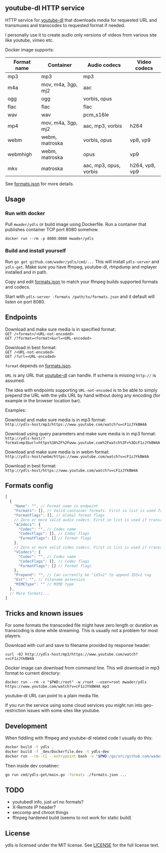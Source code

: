## youtube-dl HTTP service

HTTP service for [youtube-dl](https://yt-dl.org) that downloads media for
requested URL and transmuxes and transcodes to requested format if needed.

I personally use it to create audio only versions of videos from various
site like youtube, vimeo etc.

Docker image supports:

|Format name|Container|Audio codecs|Video codecs|
|-|-|-|-|
|mp3|mp3|mp3||
|m4a|mov, m4a, 3gp, mj2|aac||
|ogg|ogg|vorbis, opus||
|flac|flac|flac||
|wav|wav|pcm_s16le||
|mp4|mov, m4a, 3gp, mj2|aac, mp3, vorbis|h264|
|webm|webm, matroska|vorbis, opus|vp8, vp9|
|webmhigh|webm, matroska|opus|vp9|
|mkv|matroska|aac, mp3, opus, vorbis|h264, vp8, vp9|

See [formats.json](formats.json) for more details.

## Usage

### Run with docker

Pull `mwader/ydls` or build image using Dockerfile. Run a container that publishes container TCP port 8080 somehow.

`docker run --rm -p 8080:8080 mwader/ydls `

### Build and install yourself

Run `go get github.com/wader/ydls/cmd/...` This  will install `ydls-server` and
`ydls-get`. Make sure you have ffmpeg, youtube-dl, rtmpdump and mplayer
installed and in path.

Copy and edit [formats.json](formats.json) to match your ffmpeg builds
supported formats and codecs.

Start with `ydls-server -formats /path/to/formats.json` and it default will listen
on port 8080.

## Endpoints

Download and make sure media is in specified format:  
`GET /<format>/<URL-not-encoded>`  
`GET /?format=<format>&url=<URL-encoded>`

Download in best format:  
`GET /<URL-not-encoded>`  
`GET /?url=<URL-encoded>`  

`format` depends on [formats.json](formats.json).

`URL` is any URL that [youtube-dl](https://yt-dl.org) can handle.
If schema is missing `http://` is assumed.

The idea with endpoints supporting `URL-not-encoded` is to be able to simply
prepend the URL with the ydls URL by hand without doing any encoding (for example in
 the browser location bar).

Examples:

Download and make sure media is in mp3 format:  
`http://ydls-host/mp3/https://www.youtube.com/watch?v=cF1zJYkBW4A`

Download using query parameters and make sure media is in mp3 format:  
`http://ydls-host/?format=mp3&url=https%3A%2F%2Fwww.youtube.com%2Fwatch%3Fv%3DcF1zJYkBW4A`

Download and make sure media is in webm format:  
`http://ydls-host/webm/https://www.youtube.com/watch?v=cF1zJYkBW4A`

Download in best format:  
`http://ydls-host/https://www.youtube.com/watch?v=cF1zJYkBW4A`

## Formats config

```javascript
[
  {
    "Name": "", // Format name in endpoint
    "Formats": [], // Valid container formats. First in list is used for muxing
    "FormatFlags": [], // Global format flags
    // Zero or more valid audio codecs. First in list is used if transcoding is needed
    "ACodecs": {
      "Codec": "", // Codec name
      "CodecFlags": [], // Codec flags
      "FormatFlags": [] // Format flags
    },
    // Zero or more valid video codecs. First in list is used if transcoding is needed
    "VCodecs": {
      "Codec": "", // Codec name
      "CodecFlags": [], // Codec flags
      "FormatFlags": [] // Format flags
    },
    "Prepend": "", // Can currently be "id3v2" to append ID3v2 tag
    "Ext": "", // Filename extension
    "MIMEType": "" // MIME type
  },
  // More formats...
]
```

## Tricks and known issues

For some formats the transcoded file might have zero length or duration as transcoding is done
while streaming. This is usually not a problem for most players.

Download with curl and save to filename provided by response header:

`curl -OJ http://ydls-host/mp3/https://www.youtube.com/watch?v=cF1zJYkBW4A`

Docker image can download from command line. This will download in mp3 format
to current directory:

`docker run --rm -v "$PWD:/root" -w /root --user=root mwader/ydls https://www.youtube.com/watch?v=cF1zJYkBW4A mp3`

youtube-dl URL can point to a plain media file.

If you run the service using some cloud services you might run into geo-restriction
issues with some sites like youtube.

## Development

When fiddling with ffmpeg and youtube-dl related code I usually do this:

```sh
docker build -t ydls .
docker build -f _dev/Dockerfile.dev -t ydls-dev
docker run --rm -ti --entrypoint bash -v "$PWD:/go/src/github.com/wader/ydls" -w /go/src/github.com/wader/ydls ydls-dev
```

Then inside dev conatiner:

```sh
go run cmd/ydls-get/main.go -formats ./formats.json ...
```

## TODO

- youtubedl info, just url no formats?
- X-Remote IP header?
- seccomp and chroot things
- ffmpeg hardened build (seems to not work for static build)

## License

ydls is licensed under the MIT license. See [LICENSE](LICENSE) for the full license text.
